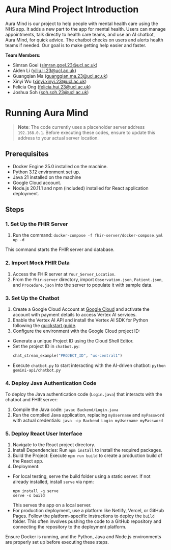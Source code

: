# Aura Mind Project Introduction

Aura Mind is our project to help people with mental health care using the NHS app. It adds a new part to the app for mental health. Users can manage appointments, talk directly to health care teams, and use an AI chatbot, Aura Mind, for quick advice. The chatbot checks on users and alerts health teams if needed. Our goal is to make getting help easier and faster.

**Team Members:**
- Simran Goel (simran.goel.23@ucl.ac.uk)
- Aiden Li (yiliu.li.23@ucl.ac.uk)
- Guangqian Ma (guangqian.ma.23@ucl.ac.uk)
- Xinyi Wu (xinyi.xinyi.23@ucl.ac.uk)
- Felicia Ong (felicia.hui.23@ucl.ac.uk)
- Joshua Soh (soh.soh.23@ucl.ac.uk)

# Running Aura Mind

> **Note**: The code currently uses a placeholder server address `192.168.0.1`. Before executing these codes, ensure to update this address to your actual server location.

## Prerequisites
- Docker Engine 25.0 installed on the machine.
- Python 3.12 environment set up.
- Java 21 installed on the machine
- Google Cloud account.
- Node.js 20.11.1 and npm (included) installed for React application deployment.

## Steps

### 1. Set Up the FHIR Server
1. Run the command: `docker-compose -f fhir-server/docker-compose.yml up -d`

This command starts the FHIR server and database.

### 2. Import Mock FHIR Data
1. Access the FHIR server at `Your_Server_Location`.
2. From the `fhir-server` directory, import `Observation.json`, `Patient.json`, and `Procedure.json` into the server to populate it with sample data.

### 3. Set Up the Chatbot
1. Create a Google Cloud Account at [Google Cloud](https://cloud.google.com) and activate the account with payment details to access Vertex AI services.
2. Enable the Vertex AI API and install the Vertex AI SDK for Python following the [quickstart guide](https://cloud.google.com/vertex-ai/generative-ai/docs/start/quickstarts/quickstart-multimodal).
3. Configure the environment with the Google Cloud project ID:
 - Generate a unique Project ID using the Cloud Shell Editor.
 - Set the project ID in `chatbot.py`:
   ```python
   chat_stream_example("PROJECT_ID", "us-central1")
   ```
- Execute `chatbot.py` to start interacting with the AI-driven chatbot: `python gemini-api/chatbot.py`

### 4. Deploy Java Authentication Code
To deploy the Java authentication code (`Login.java`) that interacts with the chatbot and FHIR server:
1. Compile the Java code: `javac Backend/Login.java`
2. Run the compiled Java application, replacing `myUsername` and `myPassword` with actual credentials: `java -cp Backend Login myUsername myPassword`

### 5. Deploy React User Interface
1. Navigate to the React project directory.
2. Install Dependencies: Run `npm install` to install the required packages.
3. Build the Project: Execute `npm run build` to create a production build of the React app.
4. Deployment:
  - For local testing, serve the build folder using a static server. If not already installed, install `serve` via npm:
    ```
    npm install -g serve
    serve -s build
    ```
    This serves the app on a local server.
  - For production deployment, use a platform like Netlify, Vercel, or GitHub Pages. Follow the platform-specific instructions to deploy the `build` folder. This often involves pushing the code to a GitHub repository and connecting the repository to the deployment platform.

Ensure Docker is running, and the Python, Java and Node.js environments are properly set up before executing these steps.
